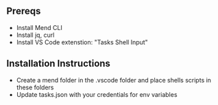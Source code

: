 ## Prereqs
- Install Mend CLI
- Install jq, curl
- Install VS Code extenstion: "Tasks Shell Input"

## Installation Instructions
- Create a mend folder in the .vscode folder and place shells scripts in these folders
- Update tasks.json with your credentials for env variables
